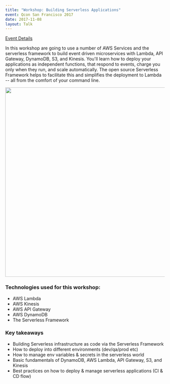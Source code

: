 ```yaml
---
title: "Workshop: Building Serverless Applications"
event: Qcon San Francisco 2017
date: 2017-11-08
layout: Talk
---
```


[Event Details](https://qconsf.com/sf2017/workshop/serverless-workshop)

In this workshop are going to use a number of AWS Services and the serverless framework to build event driven microservices with Lambda, API Gateway, DynamoDB, S3, and Kinesis. You'll learn how to deploy your applications as independent functions, that respond to events, charge you only when they run, and scale automatically. The open source Serverless Framework helps to facilitate this and simplifies the deployment to Lambda -- all from the comfort of your command line.

<img src="https://s3-us-west-2.amazonaws.com/assets.davidwells.io/images/qconf-sf-2017.jpg" width="600" />

### Technologies used for this workshop:

* AWS Lambda
* AWS Kinesis
* AWS API Gateway
* AWS DynamoDB
* The Serverless Framework


### Key takeaways

- Building Serverless infrastructure as code via the Serverless Framework
- How to deploy into different environments (dev/qa/prod etc)
- How to manage env variables & secrets in the serverless world
- Basic fundamentals of DynamoDB, AWS Lambda, API Gateway, S3, and Kinesis
- Best practices on how to deploy & manage serverless applications (CI & CD flow)
